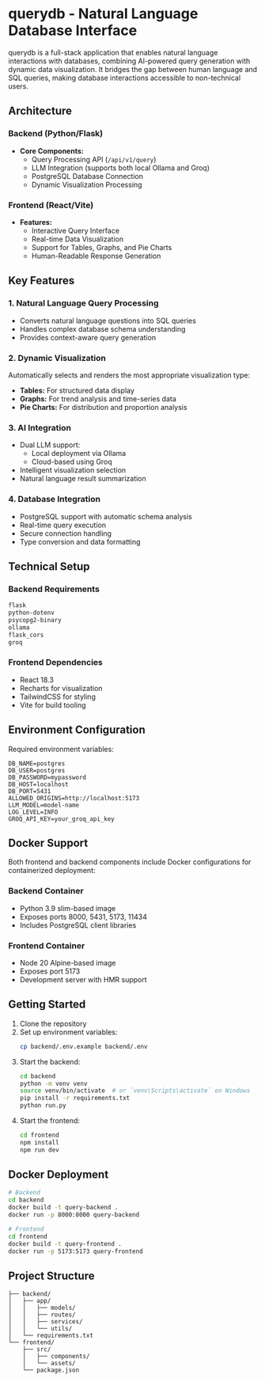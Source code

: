 # querydb - Natural Language Database Interface

querydb is a full-stack application that enables natural language interactions with databases, combining AI-powered query generation with dynamic data visualization. It bridges the gap between human language and SQL queries, making database interactions accessible to non-technical users.

## Architecture

### Backend (Python/Flask)
- **Core Components:**
  - Query Processing API (`/api/v1/query`)
  - LLM Integration (supports both local Ollama and Groq)
  - PostgreSQL Database Connection
  - Dynamic Visualization Processing

### Frontend (React/Vite)
- **Features:**
  - Interactive Query Interface
  - Real-time Data Visualization
  - Support for Tables, Graphs, and Pie Charts
  - Human-Readable Response Generation

## Key Features

### 1. Natural Language Query Processing
- Converts natural language questions into SQL queries
- Handles complex database schema understanding
- Provides context-aware query generation

### 2. Dynamic Visualization
Automatically selects and renders the most appropriate visualization type:
- **Tables:** For structured data display
- **Graphs:** For trend analysis and time-series data
- **Pie Charts:** For distribution and proportion analysis

### 3. AI Integration
- Dual LLM support:
  - Local deployment via Ollama
  - Cloud-based using Groq
- Intelligent visualization selection
- Natural language result summarization

### 4. Database Integration
- PostgreSQL support with automatic schema analysis
- Real-time query execution
- Secure connection handling
- Type conversion and data formatting

## Technical Setup

### Backend Requirements
```txt
flask
python-dotenv
psycopg2-binary
ollama
flask_cors
groq
```

### Frontend Dependencies
- React 18.3
- Recharts for visualization
- TailwindCSS for styling
- Vite for build tooling

## Environment Configuration
Required environment variables:
```
DB_NAME=postgres
DB_USER=postgres
DB_PASSWORD=mypassword
DB_HOST=localhost
DB_PORT=5431
ALLOWED_ORIGINS=http://localhost:5173
LLM_MODEL=model-name
LOG_LEVEL=INFO
GROQ_API_KEY=your_groq_api_key
```

## Docker Support
Both frontend and backend components include Docker configurations for containerized deployment:

### Backend Container
- Python 3.9 slim-based image
- Exposes ports 8000, 5431, 5173, 11434
- Includes PostgreSQL client libraries

### Frontend Container
- Node 20 Alpine-based image
- Exposes port 5173
- Development server with HMR support

## Getting Started

1. Clone the repository
2. Set up environment variables:
   ```bash
   cp backend/.env.example backend/.env
   ```
3. Start the backend:
   ```bash
   cd backend
   python -m venv venv
   source venv/bin/activate  # or `venv\Scripts\activate` on Windows
   pip install -r requirements.txt
   python run.py
   ```
4. Start the frontend:
   ```bash
   cd frontend
   npm install
   npm run dev
   ```

## Docker Deployment
```bash
# Backend
cd backend
docker build -t query-backend .
docker run -p 8000:8000 query-backend

# Frontend
cd frontend
docker build -t query-frontend .
docker run -p 5173:5173 query-frontend
```

## Project Structure
```
├── backend/
│   ├── app/
│   │   ├── models/
│   │   ├── routes/
│   │   ├── services/
│   │   └── utils/
│   └── requirements.txt
└── frontend/
    ├── src/
    │   ├── components/
    │   └── assets/
    └── package.json
```
